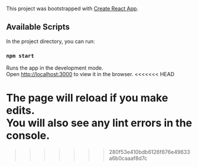 This project was bootstrapped with [Create React App](https://github.com/facebook/create-react-app).

## Available Scripts

In the project directory, you can run:

### `npm start`

Runs the app in the development mode.<br />
Open [http://localhost:3000](http://localhost:3000) to view it in the browser.
<<<<<<< HEAD

The page will reload if you make edits.<br />
You will also see any lint errors in the console.
=======
>>>>>>> 280f53e410bdb6126f876e49633a6b0caaaf8d7c
